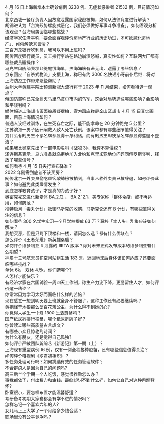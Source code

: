 4 月 16 日上海新增本土确诊病例 3238 例、无症状感染者 21582 例，目前情况如何？  
北京西城一餐厅负责人因故意泄露国家秘密被拘，如何从法律角度进行解读？  
胡锡进认为「台海形势螺旋式恶化，我们必须做好军事斗争准备」，如何客观分析该观点？台海局势面临哪些挑战？  
经济学家任泽平称「要全面客观评价房地产行业的历史功过，不可妖魔化房地产」，如何解读其言论？  
三百万放银行吃利息，我可以不用上班吗？  
网传百度强行裁员，员工拎行李站在路边崩溃怒喊，真实性如何？互联网大厂都有哪些裁员骚操作？  
乌克兰国防部表示已提醒俄海军，黑海海峡有进无出，透露了哪些信息？  
京东回应「自杀式物流」支援上海，称已有约 3000 名快递小哥前仆后继，将对上海防疫工作带来哪些帮助？  
兰州大学黄建平院士预测新冠大流行将于 2023 年 11 月结束，如何看待这一观点？  
俄国防部称已完全剿灭马里乌波尔市内的乌军，这会对局势造成哪些影响？会影响和平谈判吗？  
媒体报道上海超市画面被质疑摆拍，官方回应称是金山区超市 4 月 15 日真实画面，目前上海情况如何？  
普通人没经过训练，在生死存亡之际，能不能拿命在 20 分钟跑完 5 公里？  
江苏滨海一男子因开闸救人致人死亡获刑，该案中都有哪些细节值得关注？  
为什么有的男生不穿名牌都显得干净利落，而有的男生即使穿名牌都显得邋遢不整洁？  
如果我比吴京先出了一部电影名叫《战狼 3》，我算不算侵权？  
泽连斯基表示，乌方准备就乌拒绝加入北约和克里米亚地位问题同俄罗斯谈判，释放了哪些信号？  
如何看待 4 月 15 日央行宣布降准？  
2022 年刚需到底该不该买房？  
网传北京一外卖员偷吃顾客酸辣粉被拍到，当事人称外卖员已被辞退，如何评价此事？如何避免此类事情发生？  
到底怎样教育孩子，才是真的为孩子好？  
奥密克戎又进化新变体 BA.2.12 、 BA.2.12.1，美专家称「群体免疫」或不再适用，如何防范？  
推特启用「毒丸计划」抵御马斯克的收购，马斯克说还有 B 计划，有哪些值得关注的信息？  
如何看待 300 名学生实习一个月学校提成 63 万？职校「卖人头」乱象应该如何解决？  
我想买房，但是只剩下顶楼和一楼，请问怎么选？都有什么优缺点？  
怎么评价《王者荣耀》新英雄桑启？  
如何评价维多利亚 3 泄露的 BETA 版本？你对未来正式发布版本的维多利亚有什么期望？  
神舟十三号航天员在空间站组生活 183 天，返回地球后身体该如何适应？还要面临哪些挑战？  
单休 6k， 双休 4.5k，你们选哪个?  
人怎样才能快乐？  
有经济学家在六国试验一周四天工作制，称生产力没下降，更易留住人才，如何评价这一结论？  
你常常因为学习太好而面临什么样的苦恼？  
现在感觉一想到明天要上班就全身不舒服了，这种工作还有必要继续吗？  
黄袍怪奎木狼那么爱百花羞公主，为什么得不到她的心?  
你觉得大学生一个月 1500 生活费够吗？  
国产纸尿裤排行榜里，哪个纸尿裤牌子好？  
你曾读过哪些高质量古言虐文？  
有哪些小众且惊艳的诗词？  
为什么有朋友，还是觉得自己孤独?  
如何评价严敏团队新综艺《新游记》第一期（上）？  
上海现有重型病例 16 例，仅有一例全程接种疫苗，还有哪些信息值得关注？  
如何评价电视剧《与君初相识》？  
多任务处理可行吗？如何挑选有效的任务管理软件？  
不合群的人是因为自己的问题吗?  
高三后半个学期一个人吃饭，感觉很挫败怎么办？  
事我都做了，付出精力和金钱，最终却讨不到什么好，如何让自己对这种问题释怀?  
卧室很小，要怎样布置才能温馨舒适？  
考研备考初期大家也都会有学不进的情况吗？  
怎样忘记一个喜欢六年的人?  
女儿马上上大学了一个月给多少钱合适？  
职场里没有公平竞争吗？  
